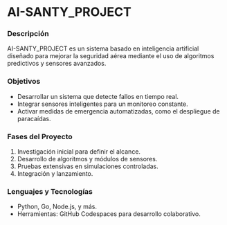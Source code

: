 # AI-SANTY_PROJECT

### **Descripción**
AI-SANTY_PROJECT es un sistema basado en inteligencia artificial diseñado para mejorar la seguridad aérea mediante el uso de algoritmos predictivos y sensores avanzados.

### **Objetivos**
- Desarrollar un sistema que detecte fallos en tiempo real.
- Integrar sensores inteligentes para un monitoreo constante.
- Activar medidas de emergencia automatizadas, como el despliegue de paracaídas.

### **Fases del Proyecto**
1. Investigación inicial para definir el alcance.
2. Desarrollo de algoritmos y módulos de sensores.
3. Pruebas extensivas en simulaciones controladas.
4. Integración y lanzamiento.

### **Lenguajes y Tecnologías**
- Python, Go, Node.js, y más.
- Herramientas: GitHub Codespaces para desarrollo colaborativo.
